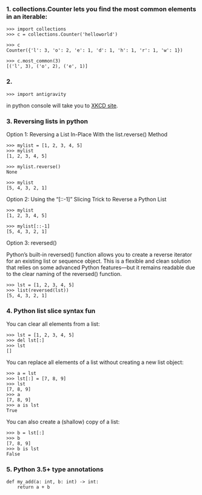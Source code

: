 ### 1. collections.Counter lets you find the most common elements in an iterable:


```
>>> import collections
>>> c = collections.Counter('helloworld')

>>> c
Counter({'l': 3, 'o': 2, 'e': 1, 'd': 1, 'h': 1, 'r': 1, 'w': 1})

>>> c.most_common(3)
[('l', 3), ('o', 2), ('e', 1)]
```

### 2.
```
>>> import antigravity
```
in python console will take you to [XKCD site](https://xkcd.com/353/).

### 3. Reversing lists in python

Option 1: Reversing a List In-Place With the  list.reverse() Method

```
>>> mylist = [1, 2, 3, 4, 5]
>>> mylist
[1, 2, 3, 4, 5]

>>> mylist.reverse()
None

>>> mylist
[5, 4, 3, 2, 1]
```

Option 2: Using the “[::-1]” Slicing Trick to Reverse a Python List

```
>>> mylist
[1, 2, 3, 4, 5]

>>> mylist[::-1]
[5, 4, 3, 2, 1]
```
Option 3: reversed()

Python’s built-in reversed() function allows you to create a reverse iterator for an existing list or sequence object. This is a flexible and clean solution that relies on some advanced Python features—but it remains readable due to the clear naming of the reversed() function.

```
>>> lst = [1, 2, 3, 4, 5]
>>> list(reversed(lst))
[5, 4, 3, 2, 1]
```


### 4. Python list slice syntax fun

You can clear all elements from a list:
```
>>> lst = [1, 2, 3, 4, 5]
>>> del lst[:]
>>> lst
[]
```

You can replace all elements of a list without creating a new list object:
```
>>> a = lst
>>> lst[:] = [7, 8, 9]
>>> lst
[7, 8, 9]
>>> a
[7, 8, 9]
>>> a is lst
True
```

You can also create a (shallow) copy of a list:
```
>>> b = lst[:]
>>> b
[7, 8, 9]
>>> b is lst
False
```

### 5. Python 3.5+ type annotations

```
def my_add(a: int, b: int) -> int:
    return a + b
```








